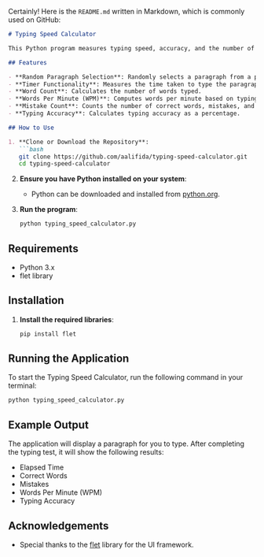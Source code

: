 Certainly! Here is the `README.md` written in Markdown, which is commonly used on GitHub:

```markdown
# Typing Speed Calculator

This Python program measures typing speed, accuracy, and the number of mistakes made by a user as they type a randomly selected paragraph. The program also calculates the words per minute (WPM).

## Features

- **Random Paragraph Selection**: Randomly selects a paragraph from a predefined list.
- **Timer Functionality**: Measures the time taken to type the paragraph.
- **Word Count**: Calculates the number of words typed.
- **Words Per Minute (WPM)**: Computes words per minute based on typing speed.
- **Mistake Count**: Counts the number of correct words, mistakes, and identifies incorrectly typed words.
- **Typing Accuracy**: Calculates typing accuracy as a percentage.

## How to Use

1. **Clone or Download the Repository**:
   ```bash
   git clone https://github.com/aalifida/typing-speed-calculator.git
   cd typing-speed-calculator
   ```

2. **Ensure you have Python installed on your system**:
   - Python can be downloaded and installed from [python.org](https://www.python.org/).

3. **Run the program**:
   ```bash
   python typing_speed_calculator.py
   ```

## Requirements

- Python 3.x
- flet library

## Installation

1. **Install the required libraries**:
   ```bash
   pip install flet
   ```

## Running the Application

To start the Typing Speed Calculator, run the following command in your terminal:
   ```bash
   python typing_speed_calculator.py
   ```

## Example Output

The application will display a paragraph for you to type. After completing the typing test, it will show the following results:
- Elapsed Time
- Correct Words
- Mistakes
- Words Per Minute (WPM)
- Typing Accuracy

## Acknowledgements

- Special thanks to the [flet](https://github.com/flet-dev/flet) library for the UI framework.
